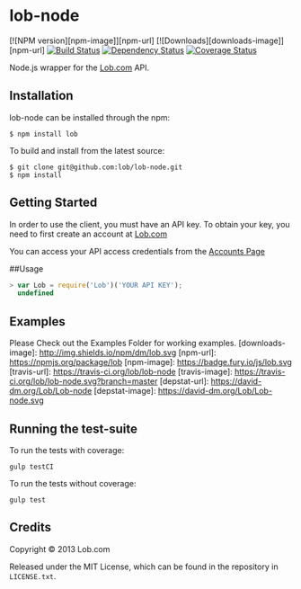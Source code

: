# lob-node
[![NPM version][npm-image]][npm-url] [![Downloads][downloads-image]][npm-url]  [![Build Status](https://travis-ci.org/lob/lob-node.svg?branch=master)](https://travis-ci.org/lob/lob-node) [![Dependency Status](https://gemnasium.com/lob/lob-node.svg)](https://gemnasium.com/lob/lob-node) [![Coverage Status](https://coveralls.io/repos/lob/lob-node/badge.png?branch=master)](https://coveralls.io/r/lob/lob-node?branch=master)


Node.js wrapper for the [Lob.com](http://Lob.com) API.

## Installation

lob-node can be installed through the npm:

```
$ npm install lob
```
To build and install from the latest source:

```
$ git clone git@github.com:lob/lob-node.git
$ npm install
```

## Getting Started

In order to use the client, you must have an API key. To obtain your key, you need to first create an account at [Lob.com](https://www.lob.com/)

You can access your API access credentials from the [Accounts Page](https://www.Lob.com/account)

##Usage
```javascript
> var Lob = require('Lob')('YOUR API KEY');
  undefined
```

## Examples

Please Check out the Examples Folder for working examples.
[downloads-image]: http://img.shields.io/npm/dm/lob.svg
[npm-url]: https://npmjs.org/package/lob
[npm-image]: https://badge.fury.io/js/lob.svg
[travis-url]: https://travis-ci.org/lob/lob-node
[travis-image]: https://travis-ci.org/lob/lob-node.svg?branch=master
[depstat-url]: https://david-dm.org/Lob/Lob-node
[depstat-image]: https://david-dm.org/Lob/Lob-node.svg

## Running the test-suite

To run the tests with coverage:

    gulp testCI

To run the tests without coverage:

    gulp test

## Credits

Copyright &copy; 2013 Lob.com

Released under the MIT License, which can be found in the repository in `LICENSE.txt`.
